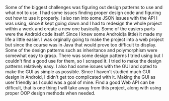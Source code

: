 
  Some of the biggest challenges was figuring out design patterns to use and what not to use. I had some issues finding proper design code and figuring out how to use it properly. I also ran into some JSON issues with the API I was using, since it kept going down and I had to redesign the whole project within a week and create a new one basically.
  Some of the easiers parts were the Android code itself. Since I knew some Android(a little) it made my life a little easier. I was orginally going to make the project into a web project but since the course was in Java that would prove too difficult to display. Some of the design patterns such as inheritance and polymorphism were somewhat easy to grasp. There was some design patterns I tried using but I couldn't find a good use for them, so I scraped it. I tried to make the design patterns relatively easy.
  I also had some issues with the GUI and opted to make the GUI as simple as possible. Since I haven't studied much GUI design in Android, I didn't get too complicated with it. Making the GUI as user friendly as I could was a goal of mine. Find a good Web API can be difficult, that is one thing I will take away from this project, along with using proper OOP design methods when needed.

